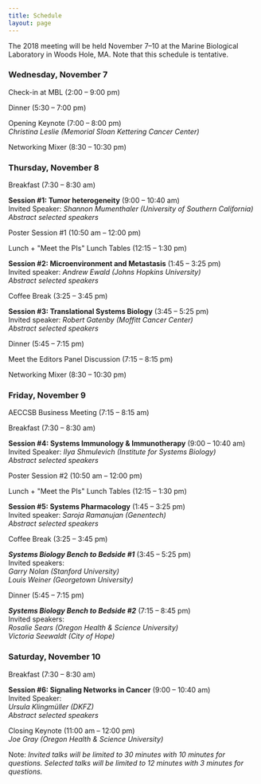 ```yaml
---
title: Schedule
layout: page
---
```


The 2018 meeting will be held November 7–10 at the Marine Biological Laboratory in Woods Hole, MA. Note that this schedule is tentative.

### Wednesday, November 7

Check-in at MBL (2:00 – 9:00 pm)

Dinner (5:30 – 7:00 pm)

Opening Keynote (7:00 – 8:00 pm)  
*Christina Leslie (Memorial Sloan Kettering Cancer Center)*

Networking Mixer (8:30 – 10:30 pm)

### Thursday, November 8

Breakfast (7:30 – 8:30 am)

**Session #1: Tumor heterogeneity** (9:00 – 10:40 am)  
Invited Speaker: *Shannon Mumenthaler (University of Southern California)*  
*Abstract selected speakers*

Poster Session #1 (10:50 am – 12:00 pm)

Lunch + "Meet the PIs" Lunch Tables (12:15 – 1:30 pm)

 **Session #2: Microenvironment and Metastasis** (1:45 – 3:25 pm)  
Invited speaker: *Andrew Ewald (Johns Hopkins University)*  
*Abstract selected speakers*

Coffee Break (3:25 – 3:45 pm)

**Session #3: Translational Systems Biology** (3:45 – 5:25 pm)  
Invited speaker: *Robert Gatenby (Moffitt Cancer Center)*  
*Abstract selected speakers*

Dinner (5:45 – 7:15 pm)

Meet the Editors Panel Discussion (7:15 – 8:15 pm)

Networking Mixer (8:30 – 10:30 pm)

### Friday, November 9

AECCSB Business Meeting (7:15 – 8:15 am)

Breakfast (7:30 – 8:30 am)

**Session #4: Systems Immunology & Immunotherapy** (9:00 – 10:40 am)  
Invited Speaker: *Ilya Shmulevich (Institute for Systems Biology)*  
*Abstract selected speakers*

Poster Session #2 (10:50 am – 12:00 pm)

Lunch + "Meet the PIs" Lunch Tables (12:15 – 1:30 pm)

**Session #5: Systems Pharmacology** (1:45 – 3:25 pm)  
Invited speaker: *Saroja Ramanujan (Genentech)*  
*Abstract selected speakers*

Coffee Break (3:25 – 3:45 pm)

***Systems Biology Bench to Bedside #1*** (3:45 – 5:25 pm)  
Invited speakers:  
*Garry Nolan (Stanford University)*  
*Louis Weiner (Georgetown University)*

Dinner (5:45 – 7:15 pm)

***Systems Biology Bench to Bedside #2*** (7:15 – 8:45 pm)  
Invited speakers:  
*Rosalie Sears (Oregon Health & Science University)*  
*Victoria Seewaldt (City of Hope)*

### Saturday, November 10

Breakfast (7:30 – 8:30 am)

**Session #6: Signaling Networks in Cancer** (9:00 – 10:40 am)  
Invited Speaker:  
*Ursula Klingmüller (DKFZ)*  
*Abstract selected speakers*

Closing Keynote (11:00 am – 12:00 pm)  
*Joe Gray (Oregon Health & Science University)*

Note: *Invited talks will be limited to 30 minutes with 10 minutes for questions. Selected talks will be limited to 12 minutes with 3 minutes for questions.*
